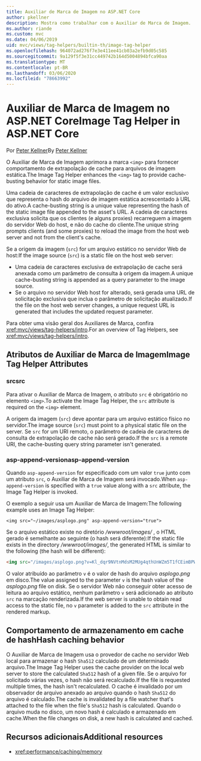 ```yaml
---
title: Auxiliar de Marca de Imagem no ASP.NET Core
author: pkellner
description: Mostra como trabalhar com o Auxiliar de Marca de Imagem.
ms.author: riande
ms.custom: mvc
ms.date: 04/06/2019
uid: mvc/views/tag-helpers/builtin-th/image-tag-helper
ms.openlocfilehash: 964072ad276f7e3e411ee41cb03a2efb9d05c585
ms.sourcegitcommit: 9a129f5f3e31cc449742b164d5004894bfca90aa
ms.translationtype: MT
ms.contentlocale: pt-BR
ms.lasthandoff: 03/06/2020
ms.locfileid: "78663992"
---
```

# <a name="image-tag-helper-in-aspnet-core"></a><span data-ttu-id="09c98-103">Auxiliar de Marca de Imagem no ASP.NET Core</span><span class="sxs-lookup"><span data-stu-id="09c98-103">Image Tag Helper in ASP.NET Core</span></span>

<span data-ttu-id="09c98-104">Por [Peter Kellner](https://peterkellner.net)</span><span class="sxs-lookup"><span data-stu-id="09c98-104">By [Peter Kellner](https://peterkellner.net)</span></span>

<span data-ttu-id="09c98-105">O Auxiliar de Marca de Imagem aprimora a marca `<img>` para fornecer comportamento de extrapolação de cache para arquivos de imagem estática.</span><span class="sxs-lookup"><span data-stu-id="09c98-105">The Image Tag Helper enhances the `<img>` tag to provide cache-busting behavior for static image files.</span></span>

<span data-ttu-id="09c98-106">Uma cadeia de caracteres de extrapolação de cache é um valor exclusivo que representa o hash do arquivo de imagem estática acrescentado à URL do ativo.</span><span class="sxs-lookup"><span data-stu-id="09c98-106">A cache-busting string is a unique value representing the hash of the static image file appended to the asset's URL.</span></span> <span data-ttu-id="09c98-107">A cadeia de caracteres exclusiva solicita que os clientes (e alguns proxies) recarreguem a imagem do servidor Web do host, e não do cache do cliente.</span><span class="sxs-lookup"><span data-stu-id="09c98-107">The unique string prompts clients (and some proxies) to reload the image from the host web server and not from the client's cache.</span></span>

<span data-ttu-id="09c98-108">Se a origem da imagem (`src`) for um arquivo estático no servidor Web de host:</span><span class="sxs-lookup"><span data-stu-id="09c98-108">If the image source (`src`) is a static file on the host web server:</span></span>

* <span data-ttu-id="09c98-109">Uma cadeia de caracteres exclusiva de extrapolação de cache será anexada como um parâmetro de consulta à origem da imagem.</span><span class="sxs-lookup"><span data-stu-id="09c98-109">A unique cache-busting string is appended as a query parameter to the image source.</span></span>
* <span data-ttu-id="09c98-110">Se o arquivo no servidor Web host for alterado, será gerada uma URL de solicitação exclusiva que inclua o parâmetro de solicitação atualizado.</span><span class="sxs-lookup"><span data-stu-id="09c98-110">If the file on the host web server changes, a unique request URL is generated that includes the updated request parameter.</span></span>

<span data-ttu-id="09c98-111">Para obter uma visão geral dos Auxiliares de Marca, confira <xref:mvc/views/tag-helpers/intro>.</span><span class="sxs-lookup"><span data-stu-id="09c98-111">For an overview of Tag Helpers, see <xref:mvc/views/tag-helpers/intro>.</span></span>

## <a name="image-tag-helper-attributes"></a><span data-ttu-id="09c98-112">Atributos de Auxiliar de Marca de Imagem</span><span class="sxs-lookup"><span data-stu-id="09c98-112">Image Tag Helper Attributes</span></span>

### <a name="src"></a><span data-ttu-id="09c98-113">src</span><span class="sxs-lookup"><span data-stu-id="09c98-113">src</span></span>

<span data-ttu-id="09c98-114">Para ativar o Auxiliar de Marca de Imagem, o atributo `src` é obrigatório no elemento `<img>`.</span><span class="sxs-lookup"><span data-stu-id="09c98-114">To activate the Image Tag Helper, the `src` attribute is required on the `<img>` element.</span></span>

<span data-ttu-id="09c98-115">A origem da imagem (`src`) deve apontar para um arquivo estático físico no servidor.</span><span class="sxs-lookup"><span data-stu-id="09c98-115">The image source (`src`) must point to a physical static file on the server.</span></span> <span data-ttu-id="09c98-116">Se `src` for um URI remoto, o parâmetro de cadeia de caracteres de consulta de extrapolação de cache não será gerado.</span><span class="sxs-lookup"><span data-stu-id="09c98-116">If the `src` is a remote URI, the cache-busting query string parameter isn't generated.</span></span>

### <a name="asp-append-version"></a><span data-ttu-id="09c98-117">asp-append-version</span><span class="sxs-lookup"><span data-stu-id="09c98-117">asp-append-version</span></span>

<span data-ttu-id="09c98-118">Quando `asp-append-version` for especificado com um valor `true` junto com um atributo `src`, o Auxiliar de Marca de Imagem será invocado.</span><span class="sxs-lookup"><span data-stu-id="09c98-118">When `asp-append-version` is specified with a `true` value along with a `src` attribute, the Image Tag Helper is invoked.</span></span>

<span data-ttu-id="09c98-119">O exemplo a seguir usa um Auxiliar de Marca de Imagem:</span><span class="sxs-lookup"><span data-stu-id="09c98-119">The following example uses an Image Tag Helper:</span></span>

```cshtml
<img src="~/images/asplogo.png" asp-append-version="true">
```

<span data-ttu-id="09c98-120">Se o arquivo estático existe no diretório */wwwroot/images/* , o HTML gerado é semelhante ao seguinte (o hash será diferente):</span><span class="sxs-lookup"><span data-stu-id="09c98-120">If the static file exists in the directory */wwwroot/images/*, the generated HTML is similar to the following (the hash will be different):</span></span>

```html
<img src="/images/asplogo.png?v=Kl_dqr9NVtnMdsM2MUg4qthUnWZm5T1fCEimBPWDNgM">
```

<span data-ttu-id="09c98-121">O valor atribuído ao parâmetro `v` é o valor de hash do arquivo *asplogo.png* em disco.</span><span class="sxs-lookup"><span data-stu-id="09c98-121">The value assigned to the parameter `v` is the hash value of the *asplogo.png* file on disk.</span></span> <span data-ttu-id="09c98-122">Se o servidor Web não conseguir obter acesso de leitura ao arquivo estático, nenhum parâmetro `v` será adicionado ao atributo `src` na marcação renderizada.</span><span class="sxs-lookup"><span data-stu-id="09c98-122">If the web server is unable to obtain read access to the static file, no `v` parameter is added to the `src` attribute in the rendered markup.</span></span>

## <a name="hash-caching-behavior"></a><span data-ttu-id="09c98-123">Comportamento de armazenamento em cache de hash</span><span class="sxs-lookup"><span data-stu-id="09c98-123">Hash caching behavior</span></span>

<span data-ttu-id="09c98-124">O Auxiliar de Marca de Imagem usa o provedor de cache no servidor Web local para armazenar o hash `Sha512` calculado de um determinado arquivo.</span><span class="sxs-lookup"><span data-stu-id="09c98-124">The Image Tag Helper uses the cache provider on the local web server to store the calculated `Sha512` hash of a given file.</span></span> <span data-ttu-id="09c98-125">Se o arquivo for solicitado várias vezes, o hash não será recalculado.</span><span class="sxs-lookup"><span data-stu-id="09c98-125">If the file is requested multiple times, the hash isn't recalculated.</span></span> <span data-ttu-id="09c98-126">O cache é invalidado por um observador de arquivo anexado ao arquivo quando o hash `Sha512` do arquivo é calculado.</span><span class="sxs-lookup"><span data-stu-id="09c98-126">The cache is invalidated by a file watcher that's attached to the file when the file's `Sha512` hash is calculated.</span></span> <span data-ttu-id="09c98-127">Quando o arquivo muda no disco, um novo hash é calculado e armazenado em cache.</span><span class="sxs-lookup"><span data-stu-id="09c98-127">When the file changes on disk, a new hash is calculated and cached.</span></span>

## <a name="additional-resources"></a><span data-ttu-id="09c98-128">Recursos adicionais</span><span class="sxs-lookup"><span data-stu-id="09c98-128">Additional resources</span></span>

* <xref:performance/caching/memory>
